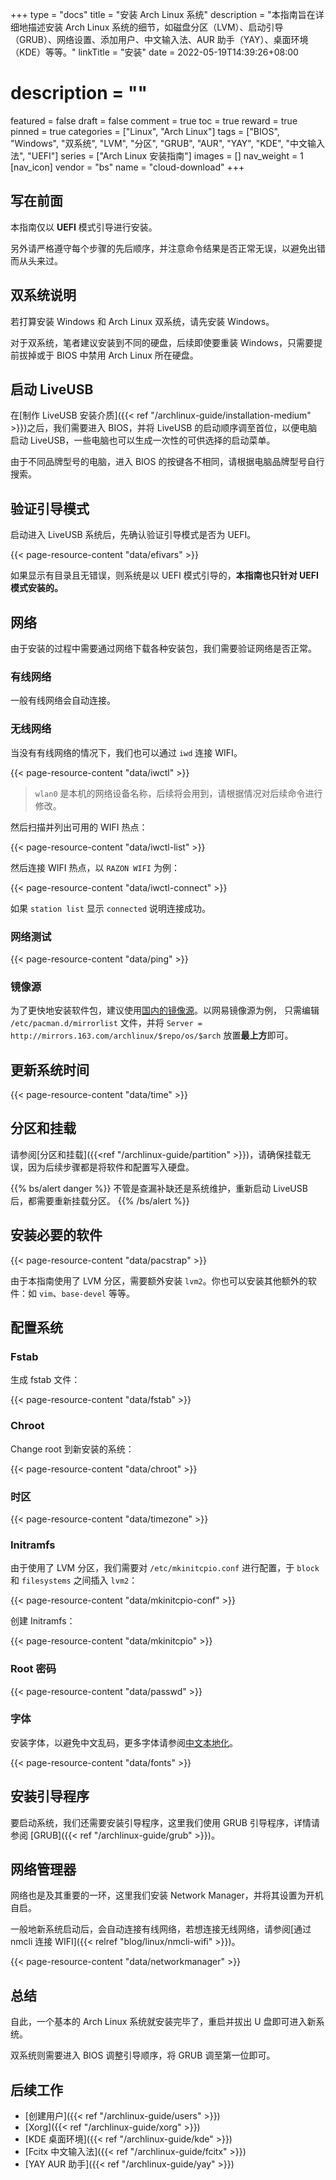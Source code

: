 +++
type = "docs"
title = "安装 Arch Linux 系统"
description = "本指南旨在详细地描述安装 Arch Linux 系统的细节，如磁盘分区（LVM）、启动引导（GRUB）、网络设置、添加用户、中文输入法、AUR 助手（YAY）、桌面环境（KDE）等等。"
linkTitle = "安装"
date = 2022-05-19T14:39:26+08:00
# description = ""
featured = false
draft = false
comment = true
toc = true
reward = true
pinned = true
categories = ["Linux", "Arch Linux"]
tags = ["BIOS", "Windows", "双系统", "LVM", "分区", "GRUB", "AUR", "YAY", "KDE", "中文输入法", "UEFI"]
series = ["Arch Linux 安装指南"]
images = []
nav_weight = 1
[nav_icon]
vendor = "bs"
name = "cloud-download"
+++

## 写在前面

本指南仅以 **UEFI** 模式引导进行安装。

另外请严格遵守每个步骤的先后顺序，并注意命令结果是否正常无误，以避免出错而从头来过。

## 双系统说明

若打算安装 Windows 和 Arch Linux 双系统，请先安装 Windows。

对于双系统，笔者建议安装到不同的硬盘，后续即使要重装 Windows，只需要提前拔掉或于 BIOS 中禁用 Arch Linux 所在硬盘。

## 启动 LiveUSB

在[制作 LiveUSB 安装介质]({{< ref "/archlinux-guide/installation-medium" >}})之后，我们需要进入 BIOS，并将 LiveUSB 的启动顺序调至首位，以便电脑启动 LiveUSB，一些电脑也可以生成一次性的可供选择的启动菜单。

由于不同品牌型号的电脑，进入 BIOS 的按键各不相同，请根据电脑品牌型号自行搜索。

## 验证引导模式

启动进入 LiveUSB 系统后，先确认验证引导模式是否为 UEFI。

{{< page-resource-content "data/efivars" >}}

如果显示有目录且无错误，则系统是以 UEFI 模式引导的，**本指南也只针对 UEFI 模式安装的。**

## 网络

由于安装的过程中需要通过网络下载各种安装包，我们需要验证网络是否正常。

### 有线网络

一般有线网络会自动连接。

### 无线网络

当没有有线网络的情况下，我们也可以通过 `iwd` 连接 WIFI。

{{< page-resource-content "data/iwctl" >}}

> `wlan0` 是本机的网络设备名称，后续将会用到，请根据情况对后续命令进行修改。

然后扫描并列出可用的 WIFI 热点：

{{< page-resource-content "data/iwctl-list" >}}

然后连接 WIFI 热点，以 `RAZON WIFI` 为例：

{{< page-resource-content "data/iwctl-connect" >}}

如果 `station list` 显示 `connected` 说明连接成功。

### 网络测试

{{< page-resource-content "data/ping" >}}

### 镜像源

为了更快地安装软件包，建议使用[国内的镜像源](https://archlinux.org/mirrorlist/?country=CN&protocol=http&protocol=https&ip_version=4&use_mirror_status=on)。以网易镜像源为例，
只需编辑 `/etc/pacman.d/mirrorlist` 文件，并将 `Server = http://mirrors.163.com/archlinux/$repo/os/$arch` 放置**最上方**即可。

## 更新系统时间

{{< page-resource-content "data/time" >}}

## 分区和挂载

请参阅[分区和挂载]({{<ref "/archlinux-guide/partition" >}})，请确保挂载无误，因为后续步骤都是将软件和配置写入硬盘。

{{% bs/alert danger %}}
不管是查漏补缺还是系统维护，重新启动 LiveUSB 后，都需要重新挂载分区。
{{% /bs/alert %}}

## 安装必要的软件

{{< page-resource-content "data/pacstrap" >}}

由于本指南使用了 LVM 分区，需要额外安装 `lvm2`。你也可以安装其他额外的软件：如 `vim`、`base-devel` 等等。

## 配置系统

### Fstab

生成 fstab 文件：

{{< page-resource-content "data/fstab" >}}

### Chroot

Change root 到新安装的系统：

{{< page-resource-content "data/chroot" >}}

### 时区

{{< page-resource-content "data/timezone" >}}

### Initramfs

由于使用了 LVM 分区，我们需要对 `/etc/mkinitcpio.conf` 进行配置，于 `block` 和 `filesystems` 之间插入 `lvm2`：

{{< page-resource-content "data/mkinitcpio-conf" >}}

创建 Initramfs：

{{< page-resource-content "data/mkinitcpio" >}}

### Root 密码

{{< page-resource-content "data/passwd" >}}

### 字体

安装字体，以避免中文乱码，更多字体请参阅[中文本地化](https://wiki.archlinux.org/title/Localization/Chinese#Fonts)。

{{< page-resource-content "data/fonts" >}}

## 安装引导程序

要启动系统，我们还需要安装引导程序，这里我们使用 GRUB 引导程序，详情请参阅 [GRUB]({{< ref "/archlinux-guide/grub" >}})。

## 网络管理器

网络也是及其重要的一环，这里我们安装 Network Manager，并将其设置为开机自启。

一般地新系统启动后，会自动连接有线网络，若想连接无线网络，请参阅[通过 nmcli 连接 WIFI]({{< relref "blog/linux/nmcli-wifi" >}})。

{{< page-resource-content "data/networkmanager" >}}

## 总结

自此，一个基本的 Arch Linux 系统就安装完毕了，重启并拔出 U 盘即可进入新系统。

双系统则需要进入 BIOS 调整引导顺序，将 GRUB 调至第一位即可。

## 后续工作

- [创建用户]({{< ref "/archlinux-guide/users" >}})
- [Xorg]({{< ref "/archlinux-guide/xorg" >}})
- [KDE 桌面环境]({{< ref "/archlinux-guide/kde" >}})
- [Fcitx 中文输入法]({{< ref "/archlinux-guide/fcitx" >}})
- [YAY AUR 助手]({{< ref "/archlinux-guide/yay" >}})
